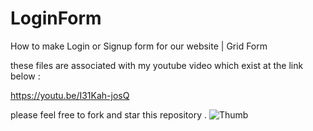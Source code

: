 # LoginForm
How to make Login or Signup form for our website | Grid Form


these files are associated with my youtube video which exist at the link below :

https://youtu.be/I31Kah-josQ

please feel free to fork and star this repository .
![Thumb](https://user-images.githubusercontent.com/53148716/133855185-0764fb35-df05-424b-be4a-330c8c589e06.png)
